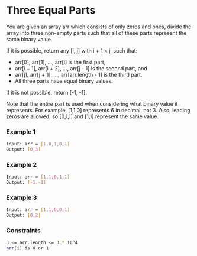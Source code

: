 # Three Equal Parts

You are given an array arr which consists of only zeros and ones, divide the array into three non-empty parts such that all of these parts represent the same binary value.

If it is possible, return any [i, j] with i + 1 < j, such that:

- arr[0], arr[1], ..., arr[i] is the first part,
- arr[i + 1], arr[i + 2], ..., arr[j - 1] is the second part, and
- arr[j], arr[j + 1], ..., arr[arr.length - 1] is the third part.
- All three parts have equal binary values.

If it is not possible, return [-1, -1].

Note that the entire part is used when considering what binary value it represents. For example, [1,1,0] represents 6 in decimal, not 3. Also, leading zeros are allowed, so [0,1,1] and [1,1] represent the same value.
  
### Example 1
```sh
Input: arr = [1,0,1,0,1]
Output: [0,3]
```

### Example 2
```sh
Input: arr = [1,1,0,1,1]
Output: [-1,-1]
```

### Example 3
```sh
Input: arr = [1,1,0,0,1]
Output: [0,2]
```

### Constraints
```sh
3 <= arr.length <= 3 * 10^4
arr[i] is 0 or 1
```

